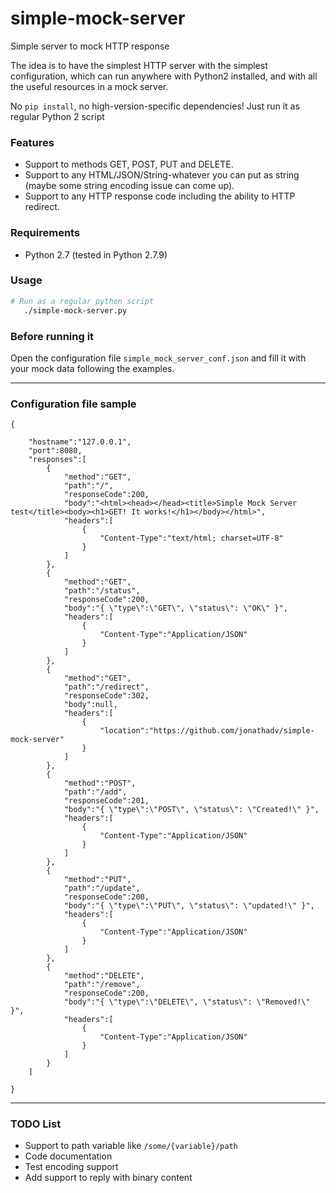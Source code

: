 # simple-mock-server
Simple server to mock HTTP response

The idea is to have the simplest HTTP server with the simplest configuration, which can run anywhere with Python2 installed, and with all the useful resources in a mock server.

No `pip install`, no high-version-specific dependencies! Just run it as regular Python 2 script

### Features
* Support to methods GET, POST, PUT and DELETE.
* Support to any HTML/JSON/String-whatever you can put as string (maybe some string encoding issue can come up).
* Support to any HTTP response code including the ability to HTTP redirect.

### Requirements
* Python 2.7 (tested in Python 2.7.9)

### Usage
```bash
# Run as a regular python script
   ./simple-mock-server.py
```
### Before running it
Open the configuration file `simple_mock_server_conf.json` and fill it with your mock data following the examples.


---
### Configuration file sample
```
{

    "hostname":"127.0.0.1",
    "port":8080,
    "responses":[
        {
            "method":"GET",
            "path":"/",
            "responseCode":200,
            "body":"<html><head></head><title>Simple Mock Server test</title><body><h1>GET! It works!</h1></body></html>",
            "headers":[
                {
                    "Content-Type":"text/html; charset=UTF-8"
                }
            ]
        },
        {
            "method":"GET",
            "path":"/status",
            "responseCode":200,
            "body":"{ \"type\":\"GET\", \"status\": \"OK\" }",
            "headers":[
                {
                    "Content-Type":"Application/JSON"
                }
            ]
        },
        {
            "method":"GET",
            "path":"/redirect",
            "responseCode":302,
            "body":null,
            "headers":[
                {
                    "location":"https://github.com/jonathadv/simple-mock-server"
                }
            ]
        },
        {
            "method":"POST",
            "path":"/add",
            "responseCode":201,
            "body":"{ \"type\":\"POST\", \"status\": \"Created!\" }",
            "headers":[
                {
                    "Content-Type":"Application/JSON"
                }
            ]
        },
        {
            "method":"PUT",
            "path":"/update",
            "responseCode":200,
            "body":"{ \"type\":\"PUT\", \"status\": \"updated!\" }",
            "headers":[
                {
                    "Content-Type":"Application/JSON"
                }
            ]
        },
        {
            "method":"DELETE",
            "path":"/remove",
            "responseCode":200,
            "body":"{ \"type\":\"DELETE\", \"status\": \"Removed!\" }",
            "headers":[
                {
                    "Content-Type":"Application/JSON"
                }
            ]
        }
    ]

}

```
---
### TODO List
* Support to path variable like `/some/{variable}/path`
* Code documentation
* Test encoding support
* Add support to reply with binary content